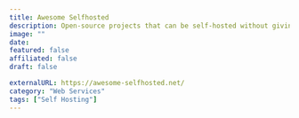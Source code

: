 ```yaml
---
title: Awesome Selfhosted
description: Open-source projects that can be self-hosted without giving up privacy or locking you into a service you don't control.
image: ""
date: 
featured: false
affiliated: false
draft: false

externalURL: https://awesome-selfhosted.net/
category: "Web Services"
tags: ["Self Hosting"]
---
```

